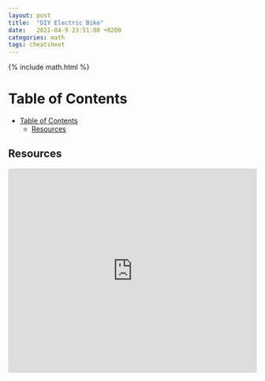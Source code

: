 ```yaml
---
layout: post
title:  "DIY Electric Bike"
date:   2021-04-9 23:51:00 +0200
categories: math
tags: cheatsheet
---
```

{% include math.html %}
<!--more-->

# Table of Contents
- [Table of Contents](#table-of-contents)
  - [Resources](#resources)

## Resources

<iframe width="100%" height="415" src="https://www.youtube.com/watch?v=7VRLk9zUc4Q&ab_channel=Bright" title="YouTube video player" frameborder="0" allow="accelerometer; autoplay; clipboard-write; encrypted-media; gyroscope; picture-in-picture" allowfullscreen></iframe>
